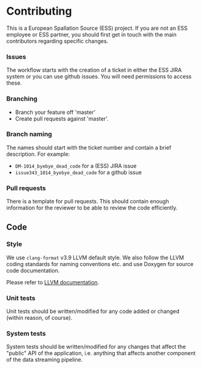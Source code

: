 # Contributing

This is a European Spallation Source (ESS) project. If you are not an
ESS employee or ESS partner, you should first get in touch with the main contributors regarding specific changes.

### Issues
The workflow starts with the creation of a ticket in either the ESS JIRA
system or you can use github issues. You will need permissions to access
these.

### Branching

 * Branch your feature off 'master'
 * Create pull requests against 'master'.

### Branch naming
The names should start with the ticket number and contain a brief description.
For example:

 * `DM-1014_byebye_dead_code` for a (ESS) JIRA issue
 * `issue343_1014_byebye_dead_code` for a github issue

### Pull requests
There is a template for pull requests. This should contain enough information for the reviewer to be able to review the code efficiently.

## Code

### Style
We use `clang-format` v3.9 LLVM default style.
We also follow the LLVM coding standards for naming conventions etc. and use
Doxygen for source code documentation.

Please refer to [LLVM documentation](https://llvm.org/docs/CodingStandards.html).

### Unit tests
Unit tests should be written/modified for any code added or changed (within
reason, of course).

### System tests
System tests should be written/modified for any changes that affect the "public"
API of the application, i.e. anything that affects another component of the data
streaming pipeline.
